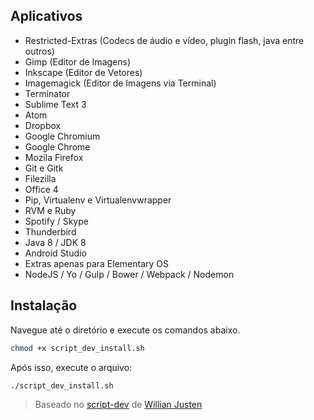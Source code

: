 ## Aplicativos

  * Restricted-Extras (Codecs de áudio e vídeo, plugin flash, java entre outros)
  * Gimp (Editor de Imagens)
  * Inkscape (Editor de Vetores)
  * Imagemagick (Editor de Imagens via Terminal)
  * Terminator
  * Sublime Text 3
  * Atom
  * Dropbox
  * Google Chromium
  * Google Chrome
  * Mozila Firefox
  * Git e Gitk
  * Filezilla
  * Office 4
  * Pip, Virtualenv e Virtualenvwrapper
  * RVM e Ruby
  * Spotify / Skype
  * Thunderbird
  * Java 8 / JDK 8
  * Android Studio
  * Extras apenas para Elementary OS
  * NodeJS / Yo / Gulp / Bower / Webpack / Nodemon

## Instalação

Navegue até o diretório e execute os comandos abaixo.

```sh
chmod +x script_dev_install.sh
```

Após isso, execute o arquivo:

```sh
./script_dev_install.sh
```

> Baseado no [script-dev](https://github.com/willianjusten/script-dev) de [Willian Justen](https://github.com/willianjusten)
